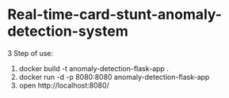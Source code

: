 # Real-time-card-stunt-anomaly-detection-system

3 Step of use:

1) docker build -t anomaly-detection-flask-app .
2) docker run -d -p 8080:8080 anomaly-detection-flask-app
3) open http://localhost:8080/
